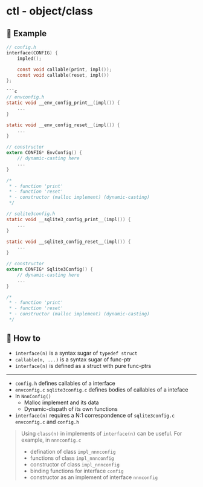 # ctl - object/class

## 📌 Example

```h
// config.h
interface(CONFIG) {
    impled();

    const void callable(print, impl());
    const void callable(reset, impl())
};

```c
// envconfig.h
static void __env_config_print__(impl()) {
    ...
}

static void __env_config_reset__(impl()) {
    ...
}

// constructor
extern CONFIG* EnvConfig() {
    // dynamic-casting here
    ...
}

/*
 * - function 'print'
 * - function 'reset'
 * - constructor (malloc implement) (dynamic-casting)
 */
```

```c
// sqlite3config.h
static void __sqlite3_config_print__(impl()) {
    ...
}

static void __sqlite3_config_reset__(impl()) {
    ...
}

// constructor
extern CONFIG* Sqlite3Config() {
    // dynamic-casting here
    ...
}

/*
 * - function 'print'
 * - function 'reset'
 * - constructor (malloc implement) (dynamic-casting)
 */
```

## 📌 How to

- `interface(n)` is a syntax sugar of `typedef struct`
- `callable(n, ...)` is a syntax sugar of func-ptr
- `interface(n)` is defined as a struct with pure func-ptrs

---

- `config.h` defines callables of a interface
- `envconfig.c` `sqlite3config.c` defines bodies of callables of a inteface
- In `NnnConfig()`
  - Malloc implement and its data
  - Dynamic-dispath of its own functions
- `interface(n)` requires a N:1 correspondence of `sqlite3config.c` `envconfig.c` and `config.h`

> Using `class(n)` in implements of `interface(n)` can be useful.
> For example, in `nnnconfig.c`
> - defination of class `impl_nnnconfig`
> - functions of class `impl_nnnconfig`
> - constructor of class `impl_nnnconfig`
> - binding functions for interface `config`
> - constructor as an implement of interface `nnnconfig`
